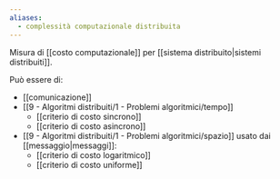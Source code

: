 ```yaml
---
aliases:
  - complessità computazionale distribuita
---
```

Misura di [[costo computazionale]] per [[sistema distribuito|sistemi distribuiti]].

Può essere di:
- [[comunicazione]]
- [[9 - Algoritmi distribuiti/1 - Problemi algoritmici/tempo]]
	- [[criterio di costo sincrono]]
	- [[criterio di costo asincrono]]
- [[9 - Algoritmi distribuiti/1 - Problemi algoritmici/spazio]] usato dai [[messaggio|messaggi]]:
	- [[criterio di costo logaritmico]]
	- [[criterio di costo uniforme]]
